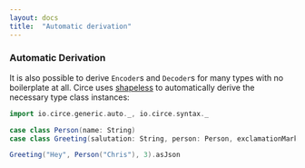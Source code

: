```yaml
---
layout: docs
title:  "Automatic derivation"
---
```


### Automatic Derivation

It is also possible to derive `Encoder`s and `Decoder`s for many types with no boilerplate at all. Circe uses [shapeless](https://github.com/milessabin/shapeless) to automatically derive the necessary type class instances:

```scala mdoc
import io.circe.generic.auto._, io.circe.syntax._

case class Person(name: String)
case class Greeting(salutation: String, person: Person, exclamationMarks: Int)

Greeting("Hey", Person("Chris"), 3).asJson
```
